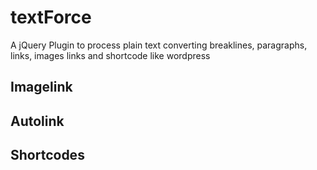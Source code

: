 textForce
=========

A jQuery Plugin to process plain text converting breaklines, paragraphs, links, images links and shortcode like wordpress

## Imagelink

## Autolink

## Shortcodes